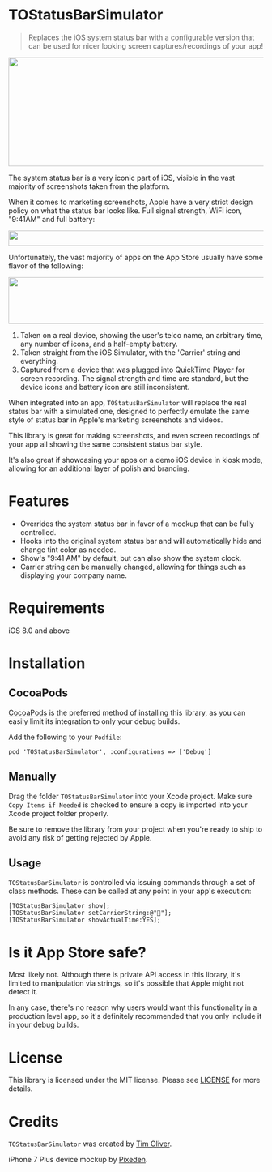# TOStatusBarSimulator
> Replaces the iOS system status bar with a configurable version that can be used for nicer looking screen captures/recordings of your app!

<p align="center">
<img src="https://raw.githubusercontent.com/TimOliver/TOStatusBarSimulator/master/screenshot.jpg" width="582" height="215" style="margin: 0 auto;" />
</p>

The system status bar is a very iconic part of iOS, visible in the vast majority of screenshots taken from the platform.

When it comes to marketing screenshots, Apple have a very strict design policy on what the status bar looks like. Full signal strength, WiFi icon, "9:41AM" and full battery:

<p align="center">
<img src="https://raw.githubusercontent.com/TimOliver/TOStatusBarSimulator/master/status-bar-apple-standard.jpg" width="620" height="30" style="margin: 0 auto;" />
</p>

Unfortunately, the vast majority of apps on the App Store usually have some flavor of the following:

<p align="center">
<img src="https://raw.githubusercontent.com/TimOliver/TOStatusBarSimulator/master/status-bar-comparison.jpg" width="620" height="92" style="margin: 0 auto;" />
</p>

1. Taken on a real device, showing the user's telco name, an arbitrary time, any number of icons, and a half-empty battery.
2. Taken straight from the iOS Simulator, with the 'Carrier' string and everything.
3. Captured from a device that was plugged into QuickTime Player for screen recording. The signal strength and time are standard, but the device icons and battery icon are still inconsistent.

When integrated into an app, `TOStatusBarSimulator` will replace the real status bar with a simulated one, designed to perfectly emulate the same style of status bar in Apple's marketing screenshots and videos.

This library is great for making screenshots, and even screen recordings of your app all showing the same consistent status bar style. 

It's also great if showcasing your apps on a demo iOS device in kiosk mode, allowing for an additional layer of polish and branding.

# Features
* Overrides the system status bar in favor of a mockup that can be fully controlled.
* Hooks into the original system status bar and will automatically hide and change tint color as needed.
* Show's "9:41 AM" by default, but can also show the system clock.
* Carrier string can be manually changed, allowing for things such as displaying your company name.

# Requirements
iOS 8.0 and above

# Installation

## CocoaPods
[CocoaPods](http://cocoapods.org) is the preferred method of installing this library, as you can easily limit its integration to only your debug builds.

Add the following to your `Podfile`:
```
pod 'TOStatusBarSimulator', :configurations => ['Debug']
```

## Manually
Drag the folder `TOStatusBarSimulator` into your Xcode project. Make sure `Copy Items if Needed` is checked to ensure a copy is imported into your Xcode project folder properly.

Be sure to remove the library from your project when you're ready to ship to avoid any risk of getting rejected by Apple.

## Usage
`TOStatusBarSimulator` is controlled via issuing commands through a set of class methods. These can be called at any point in your app's execution:

```objc
[TOStatusBarSimulator show];
[TOStatusBarSimulator setCarrierString:@"🤣"];
[TOStatusBarSimulator showActualTime:YES];
```


# Is it App Store safe?
Most likely not. Although there is private API access in this library, it's limited to manipulation via strings, so it's possible that Apple might not detect it.

In any case, there's no reason why users would want this functionality in a production level app, so it's definitely recommended that you only include it in your debug builds.

# License

This library is licensed under the MIT license. Please see [LICENSE](LICENSE) for more details.

# Credits
`TOStatusBarSimulator` was created by [Tim Oliver](http://twitter.com/TimOliverAU).

iPhone 7 Plus device mockup by [Pixeden](http://pixeden.com).
